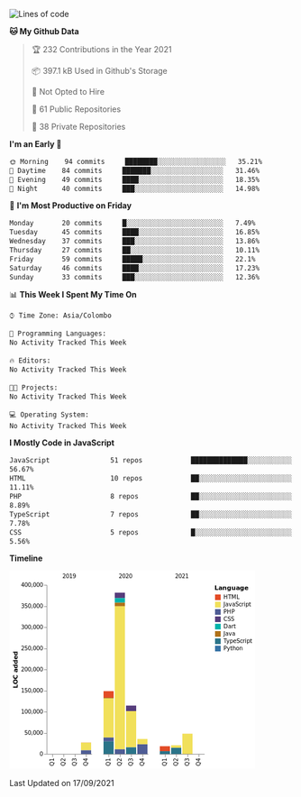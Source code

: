 
<!--START_SECTION:waka-->
![Lines of code](https://img.shields.io/badge/From%20Hello%20World%20I%27ve%20Written-801319%20lines%20of%20code-blue)

**🐱 My Github Data** 

> 🏆 232 Contributions in the Year 2021
 > 
> 📦 397.1 kB Used in Github's Storage 
 > 
> 🚫 Not Opted to Hire
 > 
> 📜 61 Public Repositories 
 > 
> 🔑 38 Private Repositories  
 > 
**I'm an Early 🐤** 

```text
🌞 Morning    94 commits     ████████░░░░░░░░░░░░░░░░░   35.21% 
🌆 Daytime    84 commits     ███████░░░░░░░░░░░░░░░░░░   31.46% 
🌃 Evening    49 commits     ████░░░░░░░░░░░░░░░░░░░░░   18.35% 
🌙 Night      40 commits     ███░░░░░░░░░░░░░░░░░░░░░░   14.98%

```
📅 **I'm Most Productive on Friday** 

```text
Monday       20 commits     █░░░░░░░░░░░░░░░░░░░░░░░░   7.49% 
Tuesday      45 commits     ████░░░░░░░░░░░░░░░░░░░░░   16.85% 
Wednesday    37 commits     ███░░░░░░░░░░░░░░░░░░░░░░   13.86% 
Thursday     27 commits     ██░░░░░░░░░░░░░░░░░░░░░░░   10.11% 
Friday       59 commits     █████░░░░░░░░░░░░░░░░░░░░   22.1% 
Saturday     46 commits     ████░░░░░░░░░░░░░░░░░░░░░   17.23% 
Sunday       33 commits     ███░░░░░░░░░░░░░░░░░░░░░░   12.36%

```


📊 **This Week I Spent My Time On** 

```text
⌚︎ Time Zone: Asia/Colombo

💬 Programming Languages: 
No Activity Tracked This Week

🔥 Editors: 
No Activity Tracked This Week

🐱‍💻 Projects: 
No Activity Tracked This Week

💻 Operating System: 
No Activity Tracked This Week

```

**I Mostly Code in JavaScript** 

```text
JavaScript               51 repos            ██████████████░░░░░░░░░░░   56.67% 
HTML                     10 repos            ██░░░░░░░░░░░░░░░░░░░░░░░   11.11% 
PHP                      8 repos             ██░░░░░░░░░░░░░░░░░░░░░░░   8.89% 
TypeScript               7 repos             ██░░░░░░░░░░░░░░░░░░░░░░░   7.78% 
CSS                      5 repos             █░░░░░░░░░░░░░░░░░░░░░░░░   5.56%

```


**Timeline**

![Chart not found](https://raw.githubusercontent.com/ccweerasinghe1994/ccweerasinghe1994/master/charts/bar_graph.png) 


 Last Updated on 17/09/2021
<!--END_SECTION:waka-->
